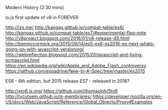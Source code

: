 Modern History (2:30 mins)

io.js first update of v8 in FOREVER

http://izs.me/
http://kangax.github.io/compat-table/es6/
http://kangax.github.io/compat-table/es7/#experimental-flag-note
http://v8project.blogspot.com/2016/01/v8-release-49.html
http://benmccormick.org/2015/09/14/es5-es6-es2016-es-next-whats-going-on-with-javascript-versioning/
http://webreflection.blogspot.com/2015/01/javascript-and-living-ecmascript.html
https://en.wikipedia.org/wiki/Apple_and_Adobe_Flash_controversy
https://github.com/espadrine/New-In-A-Spec/tree/master/es2015

ES6 - 6th edition, but 2015 release
ES7 - released in 2016?

http://xto6.js.org/
https://github.com/thomasloh/5to6
http://tvcutsem.github.io/js-membranes/
https://developer.mozilla.org/en-US/docs/Web/JavaScript/Reference/Global_Objects/Proxy#Examples

